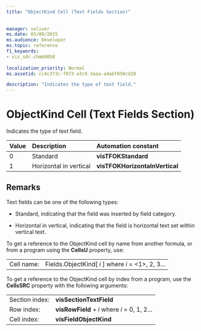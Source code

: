 ```yaml
---
title: "ObjectKind Cell (Text Fields Section)"
 
 
manager: soliver
ms.date: 03/09/2015
ms.audience: Developer
ms.topic: reference
f1_keywords:
- vis_sdr.chm60058
 
localization_priority: Normal
ms.assetid: cc4c373c-f073-e3c9-3aaa-a4abf050cd20

description: "Indicates the type of text field."
---
```


# ObjectKind Cell (Text Fields Section)

Indicates the type of text field.
  
|**Value**|**Description**|**Automation constant**|
|:-----|:-----|:-----|
| 0  <br/> | Standard  <br/> |**visTFOKStandard** <br/> |
| 1  <br/> |Horizontal in vertical  <br/> |**visTFOKHorizontaInVertical** <br/> |
   
## Remarks

Text fields can be one of the following types:
  
- Standard, indicating that the field was inserted by field category.
    
- Horizontal in vertical, indicating that the field is horizontal text set within vertical text.
    
To get a reference to the ObjectKind cell by name from another formula, or from a program using the **CellsU** property, use: 
  
|||
|:-----|:-----|
| Cell name:  <br/> | Fields.ObjectKind[  *i*  ]            where  *i*  = <1>, 2, 3...  <br/> |
   
To get a reference to the ObjectKind cell by index from a program, use the **CellsSRC** property with the following arguments: 
  
|||
|:-----|:-----|
| Section index:  <br/> |**visSectionTextField** <br/> |
| Row index:  <br/> |**visRowField** +  *i*            where  *i*  = 0, 1, 2...  <br/> |
| Cell index:  <br/> |**visFieldObjectKind** <br/> |
   

